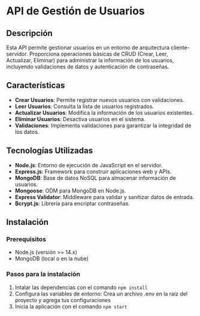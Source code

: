 # API de Gestión de Usuarios

## Descripción
Esta API permite gestionar usuarios en un entorno de arquitectura cliente-servidor. Proporciona operaciones básicas de CRUD (Crear, Leer, Actualizar, Eliminar) para administrar la información de los usuarios, incluyendo validaciones de datos y autenticación de contraseñas.

## Características
- **Crear Usuarios**: Permite registrar nuevos usuarios con validaciones.
- **Leer Usuarios**: Consulta la lista de usuarios registrados.
- **Actualizar Usuarios**: Modifica la información de los usuarios existentes.
- **Eliminar Usuarios**: Desactiva usuarios en el sistema.
- **Validaciones**: Implementa validaciones para garantizar la integridad de los datos.

## Tecnologías Utilizadas
- **Node.js**: Entorno de ejecución de JavaScript en el servidor.
- **Express.js**: Framework para construir aplicaciones web y APIs.
- **MongoDB**: Base de datos NoSQL para almacenar información de usuarios.
- **Mongoose**: ODM para MongoDB en Node.js.
- **Express Validator**: Middleware para validar y sanitizar datos de entrada.
- **Bcrypt.js**: Librería para encriptar contraseñas.

## Instalación

### Prerequisitos
- Node.js (versión >= 14.x)
- MongoDB (local o en la nube)

### Pasos para la instalación
1. Intalar las dependencias con el comando ```npm install```
2. Configura las variables de entorno: Crea un archivo .env en la raíz del proyecto y agrega tus configuraciones
3. Inicia la aplicación con el comando ```npm start```